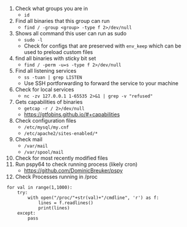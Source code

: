 1. Check what groups you are in
    - `id` 
2. Find all binaries that this group can run
    - `find / -group <group> -type f 2>/dev/null`
3. Shows all command this user can run as sudo
    - `sudo -l`
    - Check for configs that are preserved with `env_keep` which can be used to preload custom files
4. find all binaries with sticky bit set
    - `find / -perm -u=s -type f 2>/dev/null`
5. Find all listening services
    - `ss -tuan | grep LISTEN`
    - Use SSH portforwarding to forward the service to your machine
6. Check for local services
    - `nc -zv 127.0.0.1 1-65535 2>&1 | grep -v "refused"`
7. Gets capabilities of binaries
    - `getcap -r / 2>/dev/null`
    - https://gtfobins.github.io/#+capabilities
8. Check configuration files
    - `/etc/mysql/my.cnf`
    - `/etc/apache2/sites-enabled/*`
9. Check mail
    - `/var/mail`
    - `/var/spool/mail`
10. Check for most recently modified files
11. Run pspy64 to check running process (likely cron)
    - https://github.com/DominicBreuker/pspy
12. Check Processes running in /proc
```
for val in range(1,1000):
    try:
        with open("/proc/"+str(val)+"/cmdline", 'r') as f:
            lines = f.readlines()
            print(lines)
    except:
        pass
```
